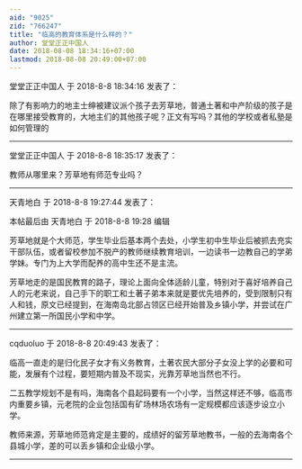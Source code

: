 ```yaml
---
aid: "9025"
zid: "766247"
title: "临高的教育体系是什么样的？"
author: 堂堂正正中国人
date: 2018-08-08 18:34:16+07:00
lastmod: 2018-08-08 20:49:00+07:00
---
```


堂堂正正中国人 于 2018-8-8 18:34:16 发表了：

除了有影响力的地主士绅被建议派个孩子去芳草地，普通土著和中产阶级的孩子是在哪里接受教育的，大地主们的其他孩子呢？正文有写吗？其他的学校或者私塾是如何管理的

---

堂堂正正中国人 于 2018-8-8 18:35:17 发表了：

教师从哪里来？芳草地有师范专业吗？

---

天青地白 于 2018-8-8 19:27:44 发表了：

本帖最后由 天青地白 于 2018-8-8 19:28 编辑

芳草地就是个大师范，学生毕业后基本两个去处，小学生初中生毕业后被抓去充实干部队伍，或者留校参加不脱产的教师继续教育培训，一边读书一边教自己的学弟学妹。专门为上大学而配养的高中生还不是主流。

芳草地走的是国民教育的路子，理论上面向全体适龄儿童，特别对于喜好培养自己人的元老来说，自己手下的职工和土著子弟本来就是要优先培养的，受到限制只有人和钱，原文已经提到，在海南岛北部占领区已经开始普及乡镇小学，并尝试在广州建立第一所国民小学和中学。

---

cqduoluo 于 2018-8-8 20:49:43 发表了：

临高一直走的是归化民子女才有义务教育，土著农民大部分子女没上学的必要和可能，发展有个过程，要短期内普及不现实，光靠芳草地当然也不行。

二五教学规划不是有吗，海南各个县起码要有一个小学，当然这样还不够，临高市内重要乡镇，元老院的企业包括国有矿场林场农场有一定规模都应该逐步设立小学。

教师来源，芳草地师范肯定是主要的，成绩好的留芳草地教书，一般的去海南各个县城小学，差的可以丢乡镇和企业级小学。

---

